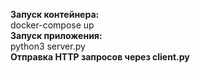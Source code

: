 **Запуск контейнера:**  
docker-compose up  
**Запуск приложения:**  
python3 server.py  
**Отправка HTTP запросов через client.py**